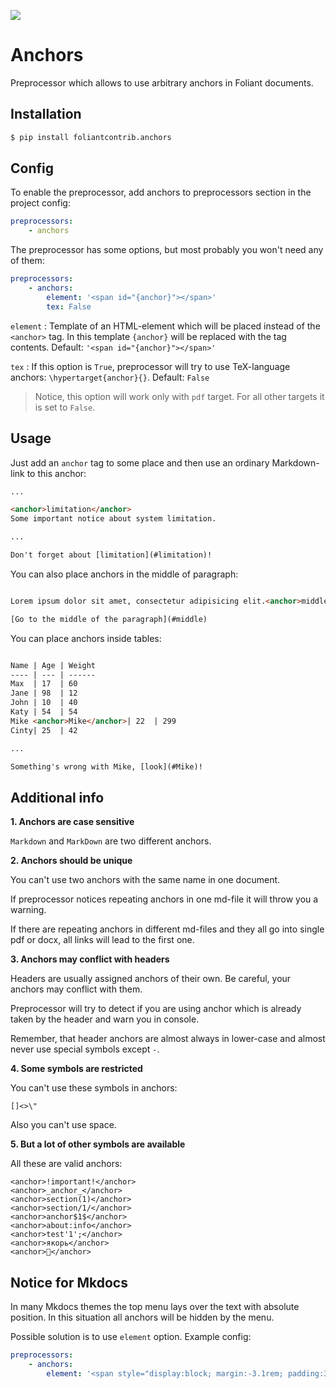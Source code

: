 ![](https://img.shields.io/pypi/v/foliantcontrib.anchors.svg)

# Anchors

Preprocessor which allows to use arbitrary anchors in Foliant documents.

## Installation

```bash
$ pip install foliantcontrib.anchors
```

## Config

To enable the preprocessor, add anchors to preprocessors section in the project config:

```yaml
preprocessors:
    - anchors
```

The preprocessor has some options, but most probably you won't need any of them:

```yaml
preprocessors:
    - anchors:
        element: '<span id="{anchor}"></span>'
        tex: False
```

`element`
:   Template of an HTML-element which will be placed instead of the `<anchor>` tag. In this template `{anchor}` will be replaced with the tag contents. Default: `'<span id="{anchor}"></span>'`

`tex`
:   If this option is `True`, preprocessor will try to use TeX-language anchors: `\hypertarget{anchor}{}`. Default: `False`

> Notice, this option will work only with `pdf` target. For all other targets it is set to `False`.

## Usage

Just add an `anchor` tag to some place and then use an ordinary Markdown-link to this anchor:

```html
...

<anchor>limitation</anchor>
Some important notice about system limitation.

...

Don't forget about [limitation](#limitation)!

```

You can also place anchors in the middle of paragraph:

```html

Lorem ipsum dolor sit amet, consectetur adipisicing elit.<anchor>middle</anchor> Molestiae illum iusto, sequi magnam consequatur porro iste facere at fugiat est corrupti dolorum quidem sapiente pariatur rem, alias unde! Iste, aliquam.

[Go to the middle of the paragraph](#middle)

```

You can place anchors inside tables:

```html

Name | Age | Weight
---- | --- | ------
Max  | 17  | 60
Jane | 98  | 12
John | 10  | 40
Katy | 54  | 54
Mike <anchor>Mike</anchor>| 22  | 299
Cinty| 25  | 42

...

Something's wrong with Mike, [look](#Mike)!

```

## Additional info

**1. Anchors are case sensitive**

`Markdown` and `MarkDown` are two different anchors.

**2. Anchors should be unique**

You can't use two anchors with the same name in one document.

If preprocessor notices repeating anchors in one md-file it will throw you a warning.

If there are repeating anchors in different md-files and they all go into single pdf or docx, all links will lead to the first one.

**3. Anchors may conflict with headers**

Headers are usually assigned anchors of their own. Be careful, your anchors may conflict with them.

Preprocessor will try to detect if you are using anchor which is already taken by the header and warn you in console.

Remember, that header anchors are almost always in lower-case and almost never use special symbols except `-`.

**4. Some symbols are restricted**

You can't use these symbols in anchors:

```
[]<>\"
```

Also you can't use space.

**5. But a lot of other symbols are available**

All these are valid anchors:

```
<anchor>!important!</anchor>
<anchor>_anchor_</anchor>
<anchor>section(1)</anchor>
<anchor>section/1/</anchor>
<anchor>anchor$1$</anchor>
<anchor>about:info</anchor>
<anchor>test'1';</anchor>
<anchor>якорь</anchor>
<anchor>👀</anchor>
```


## Notice for Mkdocs

In many Mkdocs themes the top menu lays over the text with absolute position. In this situation all anchors will be hidden by the menu.

Possible solution is to use `element` option. Example config:

```yaml
preprocessors:
    - anchors:
        element: '<span style="display:block; margin:-3.1rem; padding:3.1rem;" id="{anchor}"></span>'
```
